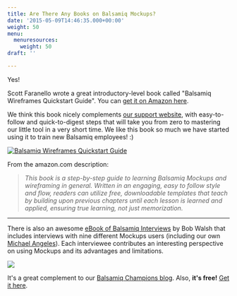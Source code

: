 ```yaml
---
title: Are There Any Books on Balsamiq Mockups?
date: '2015-05-09T14:46:35.000+00:00'
weight: 50
menu:
  menuresources:
    weight: 50
draft: ''

---
```


Yes!

Scott Faranello wrote a great introductory-level book called "Balsamiq Wireframes Quickstart Guide". You can [get it on Amazon here](http://www.amazon.com/Balsamiq-Wireframes-Quickstart-Guide-Faranello/dp/1849693528).

We think this book nicely complements [our support website](/), with easy-to-follow and quick-to-digest steps that will take you from zero to mastering our little tool in a very short time. We like this book so much we have started using it to train new Balsamiq employees! :)

[![Balsamiq Wireframes Quickstart Guide](https://media.balsamiq.com/img/support/resources/quickstartguide.jpg)](http://www.amazon.com/Balsamiq-Wireframes-Quickstart-Guide-Faranello/dp/1849693528 "View this book on amazon.com")

​From the amazon.com description:

> _This book is a step-by-step guide to learning Balsamiq Mockups and wireframing in general. Written in an engaging, easy to follow style and flow, readers can utilize free, downloadable templates that teach by building upon previous chapters until each lesson is learned and applied, ensuring true learning, not just memorization._

* * *

There is also an awesome [eBook of Balsamiq Interviews](https://balsamiq.com/products/mockups/interviews/) by Bob Walsh that includes interviews with nine different Mockups users (including our own [Michael Angeles](https://balsamiq.com/company/#mike)). Each interviewee contributes an interesting perspective on using Mockups and its advantages and limitations.

[![](https://media.balsamiq.com/img/ebook-cover-interviews.jpg)](https://balsamiq.com/products/mockups/interviews)

It's a great complement to our [Balsamiq Champions blog](http://blogs.balsamiq.com/champions/). Also, **it's free!** [Get it here](https://balsamiq.com/products/mockups/interviews/).
